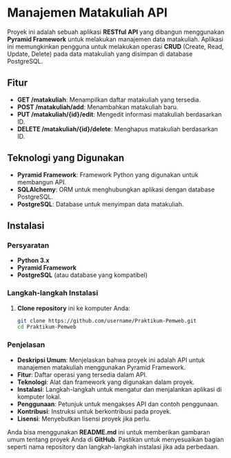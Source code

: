 # Manajemen Matakuliah API

Proyek ini adalah sebuah aplikasi **RESTful API** yang dibangun menggunakan **Pyramid Framework** untuk melakukan manajemen data matakuliah. Aplikasi ini memungkinkan pengguna untuk melakukan operasi **CRUD** (Create, Read, Update, Delete) pada data matakuliah yang disimpan di database PostgreSQL.

## Fitur

- **GET /matakuliah**: Menampilkan daftar matakuliah yang tersedia.
- **POST /matakuliah/add**: Menambahkan matakuliah baru.
- **PUT /matakuliah/{id}/edit**: Mengedit informasi matakuliah berdasarkan ID.
- **DELETE /matakuliah/{id}/delete**: Menghapus matakuliah berdasarkan ID.

## Teknologi yang Digunakan

- **Pyramid Framework**: Framework Python yang digunakan untuk membangun API.
- **SQLAlchemy**: ORM untuk menghubungkan aplikasi dengan database PostgreSQL.
- **PostgreSQL**: Database untuk menyimpan data matakuliah.

## Instalasi

### Persyaratan

- **Python 3.x**
- **Pyramid Framework**
- **PostgreSQL** (atau database yang kompatibel)

### Langkah-langkah Instalasi

1. **Clone repository** ini ke komputer Anda:

   ```bash
   git clone https://github.com/username/Praktikum-Pemweb.git
   cd Praktikum-Pemweb

### Penjelasan
- **Deskripsi Umum**: Menjelaskan bahwa proyek ini adalah API untuk manajemen matakuliah menggunakan Pyramid Framework.
- **Fitur**: Daftar operasi yang tersedia dalam API.
- **Teknologi**: Alat dan framework yang digunakan dalam proyek.
- **Instalasi**: Langkah-langkah untuk mengatur dan menjalankan aplikasi di komputer lokal.
- **Penggunaan**: Petunjuk untuk mengakses API dan contoh penggunaan.
- **Kontribusi**: Instruksi untuk berkontribusi pada proyek.
- **Lisensi**: Menyebutkan lisensi proyek jika perlu.

Anda bisa menggunakan **README.md** ini untuk memberikan gambaran umum tentang proyek Anda di **GitHub**. Pastikan untuk menyesuaikan bagian seperti nama repository dan langkah-langkah instalasi jika ada perbedaan.